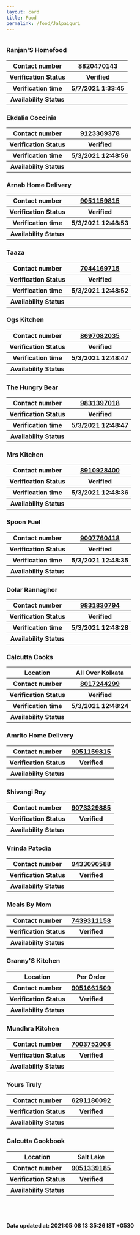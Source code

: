 ```yaml
---
layout: card
title: Food
permalink: /food/Jalpaiguri
---
```

<div class="row">
	<div class="column">
<div class="card_nav">
<h3>Ranjan'S Homefood</h3>

<div class="info"><table>
<tr><th>Contact number </th><th><a href="tel:8820470143">8820470143</a></th></tr>
<tr><th>Verification  Status</th><th>Verified</th></tr>
<tr><th>Verification time</th><th>5/7/2021 1:33:45</th></tr>
<tr><th>Availability Status</th><th></th></tr>
</table></div></div>
<div class="card_nav">
<h3>Ekdalia Coccinia</h3>

<div class="info"><table>
<tr><th>Contact number </th><th><a href="tel:9123369378">9123369378</a></th></tr>
<tr><th>Verification  Status</th><th>Verified</th></tr>
<tr><th>Verification time</th><th>5/3/2021 12:48:56</th></tr>
<tr><th>Availability Status</th><th></th></tr>
</table></div></div>
<div class="card_nav">
<h3>Arnab Home Delivery </h3>

<div class="info"><table>
<tr><th>Contact number </th><th><a href="tel:9051159815">9051159815</a></th></tr>
<tr><th>Verification  Status</th><th>Verified</th></tr>
<tr><th>Verification time</th><th>5/3/2021 12:48:53</th></tr>
<tr><th>Availability Status</th><th></th></tr>
</table></div></div>
<div class="card_nav">
<h3>Taaza</h3>

<div class="info"><table>
<tr><th>Contact number </th><th><a href="tel:7044169715">7044169715</a></th></tr>
<tr><th>Verification  Status</th><th>Verified</th></tr>
<tr><th>Verification time</th><th>5/3/2021 12:48:52</th></tr>
<tr><th>Availability Status</th><th></th></tr>
</table></div></div>
<div class="card_nav">
<h3>Ogs Kitchen </h3>

<div class="info"><table>
<tr><th>Contact number </th><th><a href="tel:8697082035">8697082035</a></th></tr>
<tr><th>Verification  Status</th><th>Verified</th></tr>
<tr><th>Verification time</th><th>5/3/2021 12:48:47</th></tr>
<tr><th>Availability Status</th><th></th></tr>
</table></div></div>
<div class="card_nav">
<h3>The Hungry Bear</h3>

<div class="info"><table>
<tr><th>Contact number </th><th><a href="tel:9831397018">9831397018</a></th></tr>
<tr><th>Verification  Status</th><th>Verified</th></tr>
<tr><th>Verification time</th><th>5/3/2021 12:48:47</th></tr>
<tr><th>Availability Status</th><th></th></tr>
</table></div></div>
<div class="card_nav">
<h3>Mrs Kitchen</h3>

<div class="info"><table>
<tr><th>Contact number </th><th><a href="tel:8910928400">8910928400</a></th></tr>
<tr><th>Verification  Status</th><th>Verified</th></tr>
<tr><th>Verification time</th><th>5/3/2021 12:48:36</th></tr>
<tr><th>Availability Status</th><th></th></tr>
</table></div></div>
<div class="card_nav">
<h3>Spoon Fuel </h3>

<div class="info"><table>
<tr><th>Contact number </th><th><a href="tel:9007760418">9007760418</a></th></tr>
<tr><th>Verification  Status</th><th>Verified</th></tr>
<tr><th>Verification time</th><th>5/3/2021 12:48:35</th></tr>
<tr><th>Availability Status</th><th></th></tr>
</table></div></div>
<div class="card_nav">
<h3>Dolar Rannaghor </h3>

<div class="info"><table>
<tr><th>Contact number </th><th><a href="tel:9831830794">9831830794</a></th></tr>
<tr><th>Verification  Status</th><th>Verified</th></tr>
<tr><th>Verification time</th><th>5/3/2021 12:48:28</th></tr>
<tr><th>Availability Status</th><th></th></tr>
</table></div></div>
<div class="card_nav">
<h3>Calcutta Cooks</h3>

<div class="info"><table>
<tr><th>Location</th><th>All Over Kolkata </th></tr>
<tr><th>Contact number </th><th><a href="tel:8017244299">8017244299</a></th></tr>
<tr><th>Verification  Status</th><th>Verified</th></tr>
<tr><th>Verification time</th><th>5/3/2021 12:48:24</th></tr>
<tr><th>Availability Status</th><th></th></tr>
</table></div></div>
<div class="card_nav">
<h3>Amrito Home Delivery </h3>

<div class="info"><table>
<tr><th>Contact number </th><th><a href="tel:9051159815">9051159815</a></th></tr>
<tr><th>Verification  Status</th><th>Verified</th></tr>
<tr><th>Availability Status</th><th></th></tr>
</table></div></div>
<div class="card_nav">
<h3>Shivangi Roy</h3>

<div class="info"><table>
<tr><th>Contact number </th><th><a href="tel:9073329885">9073329885</a></th></tr>
<tr><th>Verification  Status</th><th>Verified</th></tr>
<tr><th>Availability Status</th><th></th></tr>
</table></div></div>
<div class="card_nav">
<h3>Vrinda Patodia</h3>

<div class="info"><table>
<tr><th>Contact number </th><th><a href="tel:9433090588">9433090588</a></th></tr>
<tr><th>Verification  Status</th><th>Verified</th></tr>
<tr><th>Availability Status</th><th></th></tr>
</table></div></div>
<div class="card_nav">
<h3>Meals By Mom</h3>

<div class="info"><table>
<tr><th>Contact number </th><th><a href="tel:7439311158">7439311158</a></th></tr>
<tr><th>Verification  Status</th><th>Verified</th></tr>
<tr><th>Availability Status</th><th></th></tr>
</table></div></div>
<div class="card_nav">
<h3>Granny'S Kitchen </h3>

<div class="info"><table>
<tr><th>Location</th><th>Per Order</th></tr>
<tr><th>Contact number </th><th><a href="tel:9051661509">9051661509</a></th></tr>
<tr><th>Verification  Status</th><th>Verified</th></tr>
<tr><th>Availability Status</th><th></th></tr>
</table></div></div>
<div class="card_nav">
<h3>Mundhra Kitchen</h3>

<div class="info"><table>
<tr><th>Contact number </th><th><a href="tel:7003752008">7003752008</a></th></tr>
<tr><th>Verification  Status</th><th>Verified</th></tr>
<tr><th>Availability Status</th><th></th></tr>
</table></div></div>
<div class="card_nav">
<h3>Yours Truly </h3>

<div class="info"><table>
<tr><th>Contact number </th><th><a href="tel:6291180092">6291180092</a></th></tr>
<tr><th>Verification  Status</th><th>Verified</th></tr>
<tr><th>Availability Status</th><th></th></tr>
</table></div></div>
<div class="card_nav">
<h3>Calcutta Cookbook </h3>

<div class="info"><table>
<tr><th>Location</th><th>Salt Lake </th></tr>
<tr><th>Contact number </th><th><a href="tel:9051339185">9051339185</a></th></tr>
<tr><th>Verification  Status</th><th>Verified</th></tr>
<tr><th>Availability Status</th><th></th></tr>
</table></div></div>
</div>
</div> <br><br>
<h4> Data updated at: 2021:05:08 13:35:26 IST +0530 </h4>